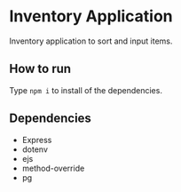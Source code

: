 # Inventory Application

Inventory application to sort and input items.

## How to run 

Type `npm i` to install of the dependencies.

## Dependencies

- Express
- dotenv
- ejs
- method-override
- pg
